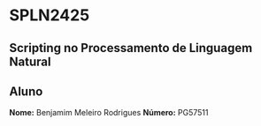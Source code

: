 # SPLN2425

## Scripting no Processamento de Linguagem Natural

## Aluno

**Nome:** Benjamim Meleiro Rodrigues
**Número:** PG57511
